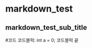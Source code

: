 markdown_test
=============

markdown_test_sub_title
------------------------

#코드
코드블럭:
  int a = 0;
코드블럭 끝
